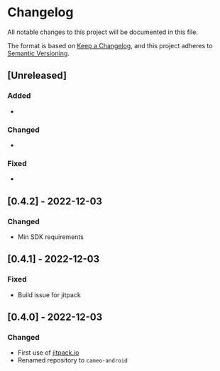 # Changelog

All notable changes to this project will be documented in this file.

The format is based on [Keep a Changelog](https://keepachangelog.com/en/1.0.0/),
and this project adheres to [Semantic Versioning](https://semver.org/spec/v2.0.0.html).

## [Unreleased]

### Added

*

### Changed

*

### Fixed

*

## [0.4.2] - 2022-12-03

### Changed

* Min SDK requirements

## [0.4.1] - 2022-12-03

### Fixed

* Build issue for jitpack

## [0.4.0] - 2022-12-03

### Changed

* First use of [jitpack.io](https://jitpack.io)
* Renamed repository to `cameo-android`
